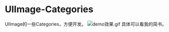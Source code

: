 # UIImage-Categories
UIImage的一些Categories，方便开发。
![demo效果.gif](http://upload-images.jianshu.io/upload_images/1608265-5023a6afa907f819.gif?imageMogr2/auto-orient/strip)
具体可以看我的简书。

